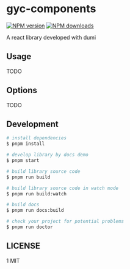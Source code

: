 # gyc-components

[![NPM version](https://img.shields.io/npm/v/gyc-components.svg?style=flat)](https://npmjs.org/package/gyc-components)
[![NPM downloads](http://img.shields.io/npm/dm/gyc-components.svg?style=flat)](https://npmjs.org/package/gyc-components)

A react library developed with dumi

## Usage

TODO

## Options

TODO

## Development

```bash
# install dependencies
$ pnpm install

# develop library by docs demo
$ pnpm start

# build library source code
$ pnpm run build

# build library source code in watch mode
$ pnpm run build:watch

# build docs
$ pnpm run docs:build

# check your project for potential problems
$ pnpm run doctor
```

## LICENSE

1
MIT
